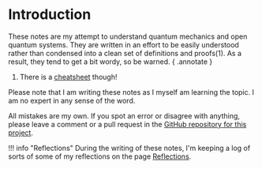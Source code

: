 # Introduction
These notes are my attempt to understand quantum mechanics and open quantum systems. They are written in an effort to be easily understood rather than condensed into a clean set of definitions and proofs(1). As a result, they tend to get a bit wordy, so be warned.
{ .annotate }

1.    There is a [cheatsheet](cheatsheet.md) though!

Please note that I am writing these notes as I myself am learning the topic. I am no expert in any sense of the word.

All mistakes are my own. If you spot an error or disagree with anything, please leave a comment or a pull request in the [GitHub repository for this project](https://github.com/elviralaurin/notes-oqs).

!!! info "Reflections"
    During the writing of these notes, I'm keeping a log of sorts of some of my reflections on the page [Reflections](reflections.md).